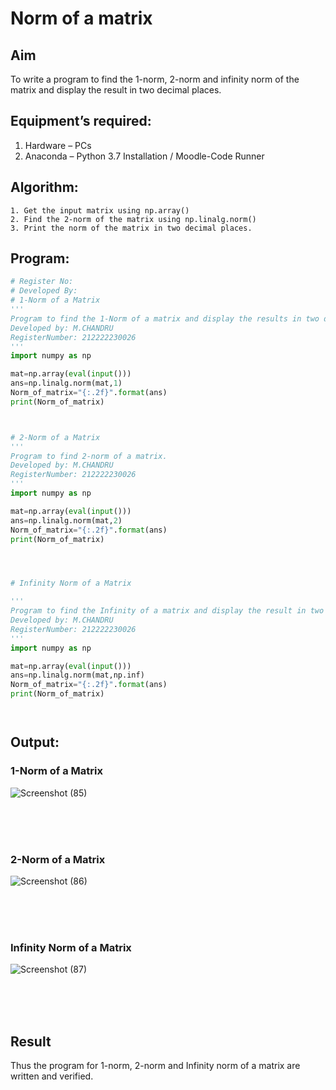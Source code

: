 # Norm of a matrix
## Aim
To write a program to find the 1-norm, 2-norm and infinity norm of the matrix and display the result in two decimal places.
## Equipment’s required:
1.	Hardware – PCs
2.	Anaconda – Python 3.7 Installation / Moodle-Code Runner
## Algorithm:
	1. Get the input matrix using np.array()   
    2. Find the 2-norm of the matrix using np.linalg.norm()
	3. Print the norm of the matrix in two decimal places.
## Program:
```Python
# Register No:
# Developed By:
# 1-Norm of a Matrix
'''
Program to find the 1-Norm of a matrix and display the results in two decimal places.
Developed by: M.CHANDRU
RegisterNumber: 212222230026
'''
import numpy as np

mat=np.array(eval(input()))
ans=np.linalg.norm(mat,1)
Norm_of_matrix="{:.2f}".format(ans)
print(Norm_of_matrix)



# 2-Norm of a Matrix
'''
Program to find 2-norm of a matrix.
Developed by: M.CHANDRU
RegisterNumber: 212222230026
'''
import numpy as np

mat=np.array(eval(input()))
ans=np.linalg.norm(mat,2)
Norm_of_matrix="{:.2f}".format(ans)
print(Norm_of_matrix)




# Infinity Norm of a Matrix

'''
Program to find the Infinity of a matrix and display the result in two decimal places.
Developed by: M.CHANDRU
RegisterNumber: 212222230026
'''
import numpy as np

mat=np.array(eval(input()))
ans=np.linalg.norm(mat,np.inf)
Norm_of_matrix="{:.2f}".format(ans)
print(Norm_of_matrix)




```
## Output:
### 1-Norm of a Matrix

![Screenshot (85)](https://github.com/chandrumathiyazhagan/Norm-of-a-matrix/assets/119393023/46f51669-97c0-4a3a-99d2-bbc3c0c823d8)

<br>
<br>
<br>

### 2-Norm of a Matrix

![Screenshot (86)](https://github.com/chandrumathiyazhagan/Norm-of-a-matrix/assets/119393023/71059866-75a6-4d8b-a3f0-16f47b3dbaef)

<br>
<br>
<br>

### Infinity Norm of a Matrix

![Screenshot (87)](https://github.com/chandrumathiyazhagan/Norm-of-a-matrix/assets/119393023/2ebf8f52-551f-4bc8-935c-d1c020974737)

<br>
<br>
<br>

## Result
Thus the program for 1-norm, 2-norm and Infinity norm of a matrix are written and verified.
